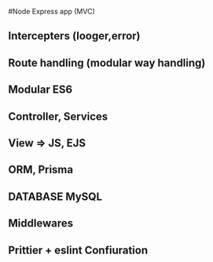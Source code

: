 #Node Express app (MVC)

##  Intercepters (looger,error)
##  Route handling (modular way handling)
##  Modular ES6 
##  Controller, Services 
##  View => JS, EJS
##  ORM, Prisma
##  DATABASE MySQL
##  Middlewares
##  Prittier + eslint Confiuration 
